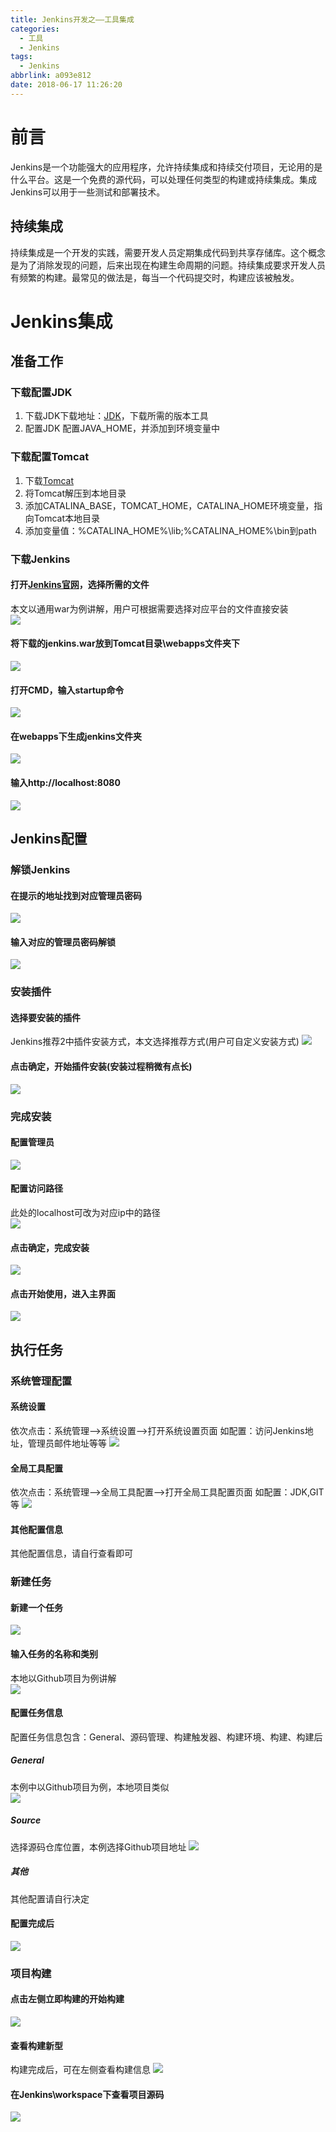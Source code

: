 ```yaml
---
title: Jenkins开发之——工具集成
categories:
  - 工具
  - Jenkins
tags:
  - Jenkins
abbrlink: a093e812
date: 2018-06-17 11:26:20
---
```

# 前言
Jenkins是一个功能强大的应用程序，允许持续集成和持续交付项目，无论用的是什么平台。这是一个免费的源代码，可以处理任何类型的构建或持续集成。集成Jenkins可以用于一些测试和部署技术。    

## 持续集成
持续集成是一个开发的实践，需要开发人员定期集成代码到共享存储库。这个概念是为了消除发现的问题，后来出现在构建生命周期的问题。持续集成要求开发人员有频繁的构建。最常见的做法是，每当一个代码提交时，构建应该被触发。   
<!--more-->  

# Jenkins集成
## 准备工作
### 下载配置JDK
1. 下载JDK下载地址：[JDK][1]，下载所需的版本工具
2. 配置JDK 配置JAVA_HOME，并添加到环境变量中
### 下载配置Tomcat
1. 下载[Tomcat][2]
2. 将Tomcat解压到本地目录
3. 添加CATALINA_BASE，TOMCAT_HOME，CATALINA_HOME环境变量，指向Tomcat本地目录
4. 添加变量值：%CATALINA_HOME%\lib;%CATALINA_HOME%\bin到path
### 下载Jenkins
#### 打开[Jenkins官网][3]，选择所需的文件
本文以通用war为例讲解，用户可根据需要选择对应平台的文件直接安装   
![][4]
#### 将下载的jenkins.war放到Tomcat目录\webapps文件夹下
![][5]  
#### 打开CMD，输入startup命令
![][6]  
#### 在webapps下生成jenkins文件夹
![][7]  
#### 输入http://localhost:8080
![][8] 
## Jenkins配置 
### 解锁Jenkins
#### 在提示的地址找到对应管理员密码
![][9]  
#### 输入对应的管理员密码解锁
![][10]  
### 安装插件 
#### 选择要安装的插件
Jenkins推荐2中插件安装方式，本文选择推荐方式(用户可自定义安装方式)
![][11]
#### 点击确定，开始插件安装(安装过程稍微有点长) 
![][12]  
### 完成安装
#### 配置管理员
![][13]  
#### 配置访问路径
此处的localhost可改为对应ip中的路径  
![][14]  
#### 点击确定，完成安装 
![][15]  
#### 点击开始使用，进入主界面
![][16]  
## 执行任务 
### 系统管理配置
#### 系统设置
依次点击：系统管理——>系统设置——>打开系统设置页面 
如配置：访问Jenkins地址，管理员邮件地址等等
![][17]  
#### 全局工具配置
依次点击：系统管理——>全局工具配置——>打开全局工具配置页面 
如配置：JDK,GIT等
![][18]  
#### 其他配置信息
其他配置信息，请自行查看即可
### 新建任务
#### 新建一个任务
![][19]  
#### 输入任务的名称和类别
本地以Github项目为例讲解  
![][20]  
#### 配置任务信息
配置任务信息包含：General、源码管理、构建触发器、构建环境、构建、构建后  
##### General
本例中以Github项目为例，本地项目类似  
![][21]
##### Source 
选择源码仓库位置，本例选择Github项目地址 
![][22]  
##### 其他
其他配置请自行决定 
#### 配置完成后
![][23] 
### 项目构建
#### 点击左侧立即构建的开始构建 
![][24]  
#### 查看构建新型
构建完成后，可在左侧查看构建信息
![][25]  
#### 在Jenkins\workspace下查看项目源码
![][26]  


[1]:http://www.oracle.com/technetwork/java/javase/downloads/jdk8-downloads-2133151.html
[2]: https://tomcat.apache.org/download-90.cgi
[3]: https://jenkins.io/download/
[4]: https://cdn.jsdelivr.net/gh/pgzxc/CDN/blog-image/jenkins-jar.png
[5]: https://cdn.jsdelivr.net/gh/pgzxc/CDN/blog-image/jenkins-war.png
[6]: https://cdn.jsdelivr.net/gh/pgzxc/CDN/blog-image/jenkins-install.png
[7]: https://cdn.jsdelivr.net/gh/pgzxc/CDN/blog-image/jenkins-tomcat-create.png
[8]: https://cdn.jsdelivr.net/gh/pgzxc/CDN/blog-image/jenkins-lock.png
[9]: https://cdn.jsdelivr.net/gh/pgzxc/CDN/blog-image/jenkins-lock-password.png
[10]: https://cdn.jsdelivr.net/gh/pgzxc/CDN/blog-image/jenkins-lock-password-put.png
[11]: https://cdn.jsdelivr.net/gh/pgzxc/CDN/blog-image/jenkins-recomond-plug.png
[12]: https://cdn.jsdelivr.net/gh/pgzxc/CDN/blog-image/jenkins-plugin-install.png
[13]: https://cdn.jsdelivr.net/gh/pgzxc/CDN/blog-image/jenkins-create-admin.png
[14]: https://cdn.jsdelivr.net/gh/pgzxc/CDN/blog-image/jenkins-url.png
[15]: https://cdn.jsdelivr.net/gh/pgzxc/CDN/blog-image/jenkins-finish.png
[16]: https://cdn.jsdelivr.net/gh/pgzxc/CDN/blog-image/jenkins-home.png
[17]: https://cdn.jsdelivr.net/gh/pgzxc/CDN/blog-image/jenkins-monitor.png
[18]: https://cdn.jsdelivr.net/gh/pgzxc/CDN/blog-image/jenkins-jdk-git.png
[19]: https://cdn.jsdelivr.net/gh/pgzxc/CDN/blog-image/jenkins-start-task.png
[20]: https://cdn.jsdelivr.net/gh/pgzxc/CDN/blog-image/jenkins-task.png
[21]: https://cdn.jsdelivr.net/gh/pgzxc/CDN/blog-image/jenkins-general.png
[22]: https://cdn.jsdelivr.net/gh/pgzxc/CDN/blog-image/jenkins-source.png
[23]: https://cdn.jsdelivr.net/gh/pgzxc/CDN/blog-image/jenkins-project.png
[24]: https://cdn.jsdelivr.net/gh/pgzxc/CDN/blog-image/jenkins-build.png
[25]: https://cdn.jsdelivr.net/gh/pgzxc/CDN/blog-image/jenkins-console.png
[26]: https://cdn.jsdelivr.net/gh/pgzxc/CDN/blog-image/jenkins-workspace.png